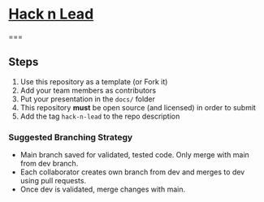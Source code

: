 # [Hack n Lead](https://womenplusplus.ch/hacknlead)

===

## Steps

1. Use this repository as a template (or Fork it)
2. Add your team members as contributors
3. Put your presentation in the `docs/` folder
4. This repository **must** be open source (and licensed) in order to submit
5. Add the tag `hack-n-lead` to the repo description

### Suggested Branching Strategy ###
* Main branch saved for validated, tested code. Only merge with main from dev branch.
* Each collaborator creates own branch from dev and merges to dev using pull requests.
* Once dev is validated, merge changes with main.

